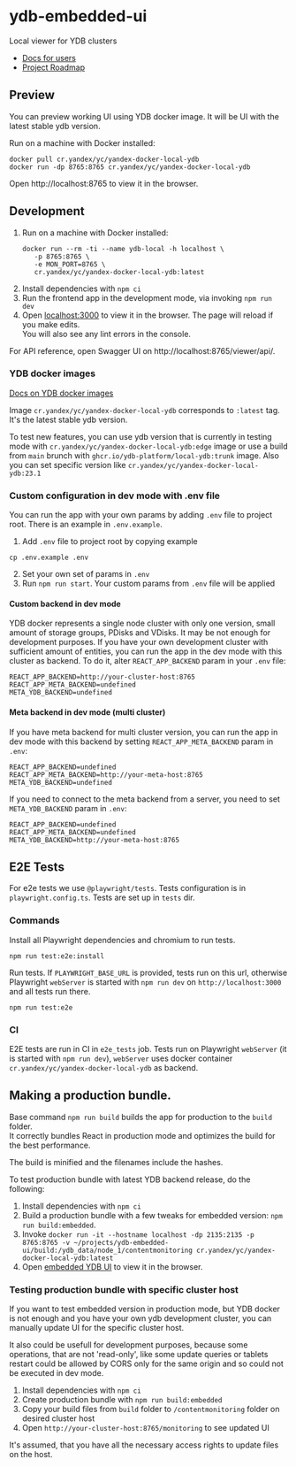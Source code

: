 # ydb-embedded-ui

Local viewer for YDB clusters

- [Docs for users](https://ydb.tech/en/docs/maintenance/embedded_monitoring/ydb_monitoring)
- [Project Roadmap](ROADMAP.md)

## Preview

You can preview working UI using YDB docker image. It will be UI with the latest stable ydb version.

Run on a machine with Docker installed:

```
docker pull cr.yandex/yc/yandex-docker-local-ydb
docker run -dp 8765:8765 cr.yandex/yc/yandex-docker-local-ydb
```

Open http://localhost:8765 to view it in the browser.

## Development

1. Run on a machine with Docker installed:
   ```
   docker run --rm -ti --name ydb-local -h localhost \
      -p 8765:8765 \
      -e MON_PORT=8765 \
      cr.yandex/yc/yandex-docker-local-ydb:latest
   ```
2. Install dependencies with `npm ci`
3. Run the frontend app in the development mode, via invoking `npm run dev`
4. Open [localhost:3000](http://localhost:3000) to view it in the browser. The page will reload if you make edits.\
   You will also see any lint errors in the console.

For API reference, open Swagger UI on http://localhost:8765/viewer/api/.

### YDB docker images

[Docs on YDB docker images](https://ydb.tech/en/docs/getting_started/self_hosted/ydb_docker)

Image `cr.yandex/yc/yandex-docker-local-ydb` corresponds to `:latest` tag. It's the latest stable ydb version.

To test new features, you can use ydb version that is currently in testing mode with `cr.yandex/yc/yandex-docker-local-ydb:edge` image
or use a build from `main` brunch with `ghcr.io/ydb-platform/local-ydb:trunk` image.
Also you can set specific version like `cr.yandex/yc/yandex-docker-local-ydb:23.1`

### Custom configuration in dev mode with .env file

You can run the app with your own params by adding `.env` file to project root. There is an example in `.env.example`.

1. Add `.env` file to project root by copying example

```shell script
cp .env.example .env
```

2. Set your own set of params in `.env`
3. Run `npm run start`. Your custom params from `.env` file will be applied

#### Custom backend in dev mode

YDB docker represents a single node cluster with only one version, small amount of storage groups, PDisks and VDisks. It may be not enough for development purposes. If you have your own development cluster with sufficient amount of entities, you can run the app in the dev mode with this cluster as backend. To do it, alter `REACT_APP_BACKEND` param in your `.env` file:

```
REACT_APP_BACKEND=http://your-cluster-host:8765
REACT_APP_META_BACKEND=undefined
META_YDB_BACKEND=undefined
```

#### Meta backend in dev mode (multi cluster)

If you have meta backend for multi cluster version, you can run the app in dev mode with this backend by setting `REACT_APP_META_BACKEND` param in `.env`:

```
REACT_APP_BACKEND=undefined
REACT_APP_META_BACKEND=http://your-meta-host:8765
META_YDB_BACKEND=undefined
```

If you need to connect to the meta backend from a server, you need to set `META_YDB_BACKEND` param in `.env`:

```
REACT_APP_BACKEND=undefined
REACT_APP_META_BACKEND=undefined
META_YDB_BACKEND=http://your-meta-host:8765
```

## E2E Tests

For e2e tests we use `@playwright/tests`. Tests configuration is in `playwright.config.ts`. Tests are set up in `tests` dir.

### Commands

Install all Playwright dependencies and chromium to run tests.

```
npm run test:e2e:install
```

Run tests. If `PLAYWRIGHT_BASE_URL` is provided, tests run on this url, otherwise Playwright `webServer` is started with `npm run dev` on `http://localhost:3000` and all tests run there.

```
npm run test:e2e
```

### CI

E2E tests are run in CI in `e2e_tests` job. Tests run on Playwright `webServer` (it is started with `npm run dev`), `webServer` uses docker container `cr.yandex/yc/yandex-docker-local-ydb` as backend.

## Making a production bundle.

Base command `npm run build` builds the app for production to the `build` folder.\
It correctly bundles React in production mode and optimizes the build for the best performance.

The build is minified and the filenames include the hashes.

To test production bundle with latest YDB backend release, do the following:

1. Install dependencies with `npm ci`
2. Build a production bundle with a few tweaks for embedded version: `npm run build:embedded`.
3. Invoke `docker run -it --hostname localhost -dp 2135:2135 -p 8765:8765 -v ~/projects/ydb-embedded-ui/build:/ydb_data/node_1/contentmonitoring cr.yandex/yc/yandex-docker-local-ydb:latest`
4. Open [embedded YDB UI](http://localhost:8765/monitoring) to view it in the browser.

### Testing production bundle with specific cluster host

If you want to test embedded version in production mode, but YDB docker is not enough and you have your own ydb development cluster, you can manually update UI for the specific cluster host.

It also could be usefull for development purposes, because some operations, that are not 'read-only', like some update queries or tablets restart could be allowed by CORS only for the same origin and so could not be executed in dev mode.

1. Install dependencies with `npm ci`
2. Create production bundle with `npm run build:embedded`
3. Copy your build files from `build` folder to `/contentmonitoring` folder on desired cluster host
4. Open `http://your-cluster-host:8765/monitoring` to see updated UI

It's assumed, that you have all the necessary access rights to update files on the host.
